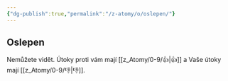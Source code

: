 ```yaml
---
{"dg-publish":true,"permalink":"/z-atomy/o/oslepen/"}
---
```


## Oslepen
Nemůžete vidět. Útoky proti vám mají [[z_Atomy/0-9/👍\|👍]] a Vaše útoky mají [[z_Atomy/0-9/👎\|👎]].